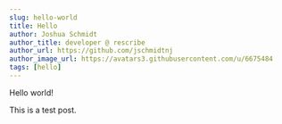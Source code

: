 ```yaml
---
slug: hello-world
title: Hello
author: Joshua Schmidt
author_title: developer @ rescribe
author_url: https://github.com/jschmidtnj
author_image_url: https://avatars3.githubusercontent.com/u/6675484
tags: [hello]
---
```


Hello world!

This is a test post.
